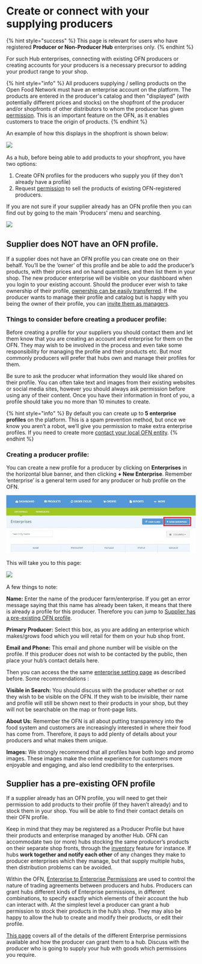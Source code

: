 # Create or connect with your supplying producers

{% hint style="success" %}
 This page is relevant for users who have registered **Producer or Non-Producer Hub** enterprises only.
{% endhint %}

For such Hub enterprises, connecting with existing OFN producers or creating accounts for your producers is a necessary precursor to adding your product range to your shop.

{% hint style="info" %}
All producers supplying / selling products on the Open Food Network must have an enterprise account on the platform. The products are entered in the producer's catalog and then "displayed" \(with potentially different prices and stocks\) on the shopfront of the producer and/or shopfronts of other distributors to whom the producer has given [permission](enterprise-to-enterprise-permissions-e2es.md). This is an important feature on the OFN, as it enables customers to trace the origin of products.
{% endhint %}

An example of how this displays in the shopfront is shown below:

![](../../.gitbook/assets/producernote.png)

As a hub, before being able to add products to your shopfront, you have two options: 

1. Create OFN profiles for the producers who supply you \(if they don't already have a profile\)
2. Request [permission](enterprise-to-enterprise-permissions-e2es.md) to sell the products of existing OFN-registered producers.

If you are not sure if your supplier already has an OFN profile then you can find out by going to the main 'Producers' menu and searching.

![](../../.gitbook/assets/searchproducer.jpg)

## Supplier does NOT have an OFN profile.

If a supplier does not have an OFN profile you can create one on their behalf. You’ll be the ‘owner’ of this profile and be able to add the producer’s products, with their prices and on hand quantities, and then list them in your shop. The new producer enterprise will be visible on your dashboard when you login to your existing account. Should the producer ever wish to take ownership of their profile, [ownership can be easily transferred](transfer-ownership.md). If the producer wants to manage their profile and catalog but is happy with you being the owner of their profile, you can [invite them as managers](enterprise-settings.md#users).

### Things to consider before creating a producer profile:

Before creating a profile for your suppliers you should contact them and let them know that you are creating an account and enterprise for them on the OFN. They may wish to be involved in the process and even take some responsibility for managing the profile and their products etc. But most commonly producers will prefer that hubs own and manage their profiles for them.

Be sure to ask the producer what information they would like shared on their profile. You can often take text and images from their existing websites or social media sites, however you should always ask permission before using any of their content. Once you have their information in front of you, a profile should take you no more than 10 minutes to create.

{% hint style="info" %}
By default you can create up to **5 enterprise profiles** on the platform. This is a spam prevention method, but once we know you aren’t a robot, we’ll give you permission to make extra enterprise profiles. If you need to create more [contact your local OFN entity](https://www.openfoodnetwork.org/find-your-local-open-food-network/).
{% endhint %}

### Creating a producer profile:

You can create a new profile for a producer by clicking on **Enterprises** in the horizontal blue banner, and then clicking **+ New Enterprise**. Remember ‘enterprise’ is a general term used for any producer or hub profile on the OFN.

![](../../.gitbook/assets/newenterpriseadd.jpg)

This will take you to this page:

![](../../.gitbook/assets/newenterprise.jpg)

A few things to note:

**Name:** Enter the name of the producer farm/enterprise. If you get an error message saying that this name has already been taken, it means that there is already a profile for this producer. Therefore you can jump to [Supplier has a pre-existing OFN profile](create-or-connect-with-your-supplying-producers.md#supplyingproducer).

**Primary Producer:** Select this box, as you are adding an enterprise which makes/grows food which you will retail for them on your hub shop front.

**Email and Phone:** This email and phone number will be visible on the profile. If this producer does not wish to be contacted by the public, then place your hub’s contact details here.

Then you can access the the same [enterprise setting page](enterprise-settings.md) as described before. Some recommendations :

**Visible in Search:** You should discuss with the producer whether or not they wish to be visible on the OFN. If they wish to be invisible, their name and profile will still be shown next to their products in your shop, but they will not be searchable on the map or front-page lists.

**About Us:** Remember the OFN is all about putting transparency into the food system and customers are increasingly interested in where their food has come from. Therefore, it pays to add plenty of details about your producers and what makes them unique.

**Images:** We strongly recommend that all profiles have both logo and promo images. These images make the online experience for customers more enjoyable and engaging, and also lend credibility to the enterprises.

## Supplier has a pre-existing OFN profile <a id="supplyingproducer"></a>

If a supplier already has an OFN profile, you will need to get their permission to add products to their profile \(if they haven’t already\) and to stock them in your shop. You will be able to find their contact details on their OFN profile. 

Keep in mind that they may be registered as a Producer Profile but have their products and enterprise managed by another Hub. OFN can accommodate two \(or more\) hubs stocking the same producer’s products on their separate shop fronts, through the [inventory](../products-1/inventory-tool.md) feature for instance. If hubs **work together and notify each other** of any changes they make to producer enterprises which they manage, but that supply multiple hubs, then distribution problems can be avoided.

Within the OFN, [Enterprise to Enterprise Permissions](enterprise-to-enterprise-permissions-e2es.md) are used to control the nature of trading agreements between producers and hubs. Producers can grant hubs different kinds of Enterprise permissions, in different combinations, to specify exactly which elements of their account the hub can interact with. At the simplest level a producer can grant a hub permission to stock their products in the hub’s shop. They may also be happy to allow the hub to create and modify their products, or edit their profile.

[This page](enterprise-to-enterprise-permissions-e2es.md) covers all of the details of the different Enterprise permissions available and how the producer can grant them to a hub. Discuss with the producer who is going to supply your hub with goods which permissions you require. 


